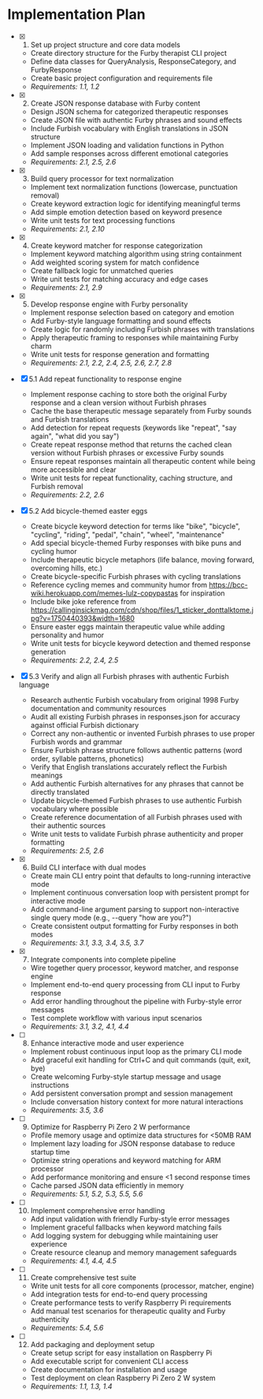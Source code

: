 # Implementation Plan

- [x] 1. Set up project structure and core data models
  - Create directory structure for the Furby therapist CLI project
  - Define data classes for QueryAnalysis, ResponseCategory, and FurbyResponse
  - Create basic project configuration and requirements file
  - _Requirements: 1.1, 1.2_

- [x] 2. Create JSON response database with Furby content
  - Design JSON schema for categorized therapeutic responses
  - Create JSON file with authentic Furby phrases and sound effects
  - Include Furbish vocabulary with English translations in JSON structure
  - Implement JSON loading and validation functions in Python
  - Add sample responses across different emotional categories
  - _Requirements: 2.1, 2.5, 2.6_

- [x] 3. Build query processor for text normalization
  - Implement text normalization functions (lowercase, punctuation removal)
  - Create keyword extraction logic for identifying meaningful terms
  - Add simple emotion detection based on keyword presence
  - Write unit tests for text processing functions
  - _Requirements: 2.1, 2.10_

- [x] 4. Create keyword matcher for response categorization
  - Implement keyword matching algorithm using string containment
  - Add weighted scoring system for match confidence
  - Create fallback logic for unmatched queries
  - Write unit tests for matching accuracy and edge cases
  - _Requirements: 2.1, 2.9_

- [x] 5. Develop response engine with Furby personality
  - Implement response selection based on category and emotion
  - Add Furby-style language formatting and sound effects
  - Create logic for randomly including Furbish phrases with translations
  - Apply therapeutic framing to responses while maintaining Furby charm
  - Write unit tests for response generation and formatting
  - _Requirements: 2.1, 2.2, 2.4, 2.5, 2.6, 2.7, 2.8_

- [x] 5.1 Add repeat functionality to response engine
  - Implement response caching to store both the original Furby response and a clean version without Furbish phrases
  - Cache the base therapeutic message separately from Furby sounds and Furbish translations
  - Add detection for repeat requests (keywords like "repeat", "say again", "what did you say")
  - Create repeat response method that returns the cached clean version without Furbish phrases or excessive Furby sounds
  - Ensure repeat responses maintain all therapeutic content while being more accessible and clear
  - Write unit tests for repeat functionality, caching structure, and Furbish removal
  - _Requirements: 2.2, 2.6_

- [x] 5.2 Add bicycle-themed easter eggs
  - Create bicycle keyword detection for terms like "bike", "bicycle", "cycling", "riding", "pedal", "chain", "wheel", "maintenance"
  - Add special bicycle-themed Furby responses with bike puns and cycling humor
  - Include therapeutic bicycle metaphors (life balance, moving forward, overcoming hills, etc.)
  - Create bicycle-specific Furbish phrases with cycling translations
  - Reference cycling memes and community humor from https://bcc-wiki.herokuapp.com/memes-lulz-copypastas for inspiration
  - Include bike joke reference from https://callinginsickmag.com/cdn/shop/files/1_sticker_donttalktome.jpg?v=1750440393&width=1680
  - Ensure easter eggs maintain therapeutic value while adding personality and humor
  - Write unit tests for bicycle keyword detection and themed response generation
  - _Requirements: 2.2, 2.4, 2.5_

- [x] 5.3 Verify and align all Furbish phrases with authentic Furbish language
  - Research authentic Furbish vocabulary from original 1998 Furby documentation and community resources
  - Audit all existing Furbish phrases in responses.json for accuracy against official Furbish dictionary
  - Correct any non-authentic or invented Furbish phrases to use proper Furbish words and grammar
  - Ensure Furbish phrase structure follows authentic patterns (word order, syllable patterns, phonetics)
  - Verify that English translations accurately reflect the Furbish meanings
  - Add authentic Furbish alternatives for any phrases that cannot be directly translated
  - Update bicycle-themed Furbish phrases to use authentic Furbish vocabulary where possible
  - Create reference documentation of all Furbish phrases used with their authentic sources
  - Write unit tests to validate Furbish phrase authenticity and proper formatting
  - _Requirements: 2.5, 2.6_

- [x] 6. Build CLI interface with dual modes
  - Create main CLI entry point that defaults to long-running interactive mode
  - Implement continuous conversation loop with persistent prompt for interactive mode
  - Add command-line argument parsing to support non-interactive single query mode (e.g., --query "how are you?")
  - Create consistent output formatting for Furby responses in both modes
  - _Requirements: 3.1, 3.3, 3.4, 3.5, 3.7_

- [x] 7. Integrate components into complete pipeline
  - Wire together query processor, keyword matcher, and response engine
  - Implement end-to-end query processing from CLI input to Furby response
  - Add error handling throughout the pipeline with Furby-style error messages
  - Test complete workflow with various input scenarios
  - _Requirements: 3.1, 3.2, 4.1, 4.4_

- [ ] 8. Enhance interactive mode and user experience
  - Implement robust continuous input loop as the primary CLI mode
  - Add graceful exit handling for Ctrl+C and quit commands (quit, exit, bye)
  - Create welcoming Furby-style startup message and usage instructions
  - Add persistent conversation prompt and session management
  - Include conversation history context for more natural interactions
  - _Requirements: 3.5, 3.6_

- [ ] 9. Optimize for Raspberry Pi Zero 2 W performance
  - Profile memory usage and optimize data structures for <50MB RAM
  - Implement lazy loading for JSON response database to reduce startup time
  - Optimize string operations and keyword matching for ARM processor
  - Add performance monitoring and ensure <1 second response times
  - Cache parsed JSON data efficiently in memory
  - _Requirements: 5.1, 5.2, 5.3, 5.5, 5.6_

- [ ] 10. Implement comprehensive error handling
  - Add input validation with friendly Furby-style error messages
  - Implement graceful fallbacks when keyword matching fails
  - Add logging system for debugging while maintaining user experience
  - Create resource cleanup and memory management safeguards
  - _Requirements: 4.1, 4.4, 4.5_

- [ ] 11. Create comprehensive test suite
  - Write unit tests for all core components (processor, matcher, engine)
  - Add integration tests for end-to-end query processing
  - Create performance tests to verify Raspberry Pi requirements
  - Add manual test scenarios for therapeutic quality and Furby authenticity
  - _Requirements: 5.4, 5.6_

- [ ] 12. Add packaging and deployment setup
  - Create setup script for easy installation on Raspberry Pi
  - Add executable script for convenient CLI access
  - Create documentation for installation and usage
  - Test deployment on clean Raspberry Pi Zero 2 W system
  - _Requirements: 1.1, 1.3, 1.4_